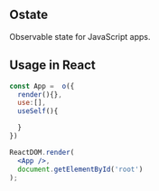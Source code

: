 ## Ostate

Observable state for JavaScript apps.

## Usage in React

```jsx
const App =  o({
  render(){},
  use:[],
  useSelf(){

  }
})

ReactDOM.render(
  <App />,
  document.getElementById('root')
);
```
